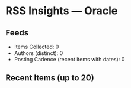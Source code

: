 # RSS Insights — Oracle

## Feeds

- Items Collected: 0
- Authors (distinct): 0
- Posting Cadence (recent items with dates): 0

## Recent Items (up to 20)
